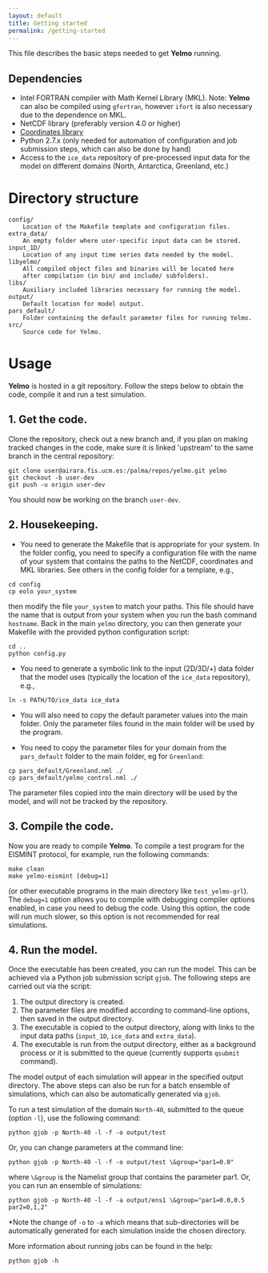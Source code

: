 ```yaml
---
layout: default
title: Getting started
permalink: /getting-started
---
```



This file describes the basic steps needed to get **Yelmo**
running.

## Dependencies

- Intel FORTRAN compiler with Math Kernel Library (MKL).
Note: **Yelmo** can also be compiled using `gfortran`, however `ifort`
is also necessary due to the dependence on MKL.
- NetCDF library (preferably version 4.0 or higher)
- [Coordinates library](https://github.com/alex-robinson/coordinates "alex-robinson/coordinates")
- Python 2.7.x (only needed for automation of configuration
and job submission steps, which can also be done by hand)
- Access to the `ice_data` repository of pre-processed
input data for the model on different domains (North, Antarctica,
Greenland, etc.)

# Directory structure

```
config/
    Location of the Makefile template and configuration files.
extra_data/
    An empty folder where user-specific input data can be stored.
input_1D/
    Location of any input time series data needed by the model.
libyelmo/
    All compiled object files and binaries will be located here
    after compilation (in bin/ and include/ subfolders).
libs/
    Auxiliary included libraries necessary for running the model.
output/
    Default location for model output.
pars_default/
    Folder containing the default parameter files for running Yelmo.
src/
    Source code for Yelmo.
```

# Usage

**Yelmo** is hosted in a git repository. Follow the steps below to
obtain the code, compile it and run a test simulation.

## 1. Get the code.

Clone the repository, check out a new branch and, if you plan on 
making tracked changes in the code, make sure it is linked 'upstream' 
to the same branch in the central repository:

```
git clone user@airara.fis.ucm.es:/palma/repos/yelmo.git yelmo
git checkout -b user-dev
git push -u origin user-dev
```
You should now be working on the branch `user-dev`.

## 2. Housekeeping.

- You need to generate the Makefile that is appropriate for your system. In the folder config, you need to specify a configuration file with the name of your system that contains the paths to the NetCDF, coordinates and MKL libraries. See others in the config folder for a template, e.g.,

```
cd config
cp eolo your_system
```
then modify the file `your_system` to match your paths. This file should have the name that is output from your system when you run the bash command `hostname`. Back in the main `yelmo` directory, you can then generate your Makefile with the provided python configuration script:

```
cd ..
python config.py
```

- You need to generate a symbolic link to the input (2D/3D/+) data folder that the model uses (typically the location of the `ice_data` repository), e.g.,

```
ln -s PATH/TO/ice_data ice_data
```
- You will also need to copy the default parameter values into the main folder. Only the parameter files found in the main folder will be used by the program.



- You need to copy the parameter files for your domain from the `pars_default` folder to the main folder, eg for `Greenland`:

```
cp pars_default/Greenland.nml ./
cp pars_default/yelmo_control.nml ./
```
The parameter files copied into the main directory will be used by
the model, and will not be tracked by the repository.

## 3. Compile the code.

Now you are ready to compile **Yelmo**. To compile a test program for the 
EISMINT protocol, for example, run the following commands:

```
make clean
make yelmo-eismint [debug=1]
```
(or other executable programs in the main directory like `test_yelmo-grl`). 
The `debug=1` option allows you to compile with debugging compiler options enabled, 
in case you need to debug the code. Using this option, the code will run 
much slower, so this option is not recommended for real simulations.

## 4. Run the model.

Once the executable has been created, you can run the model. This can be
achieved via a Python job submission script `gjob`. The following steps
are carried out via the script:

1. The output directory is created.
2. The parameter files are modified according to command-line options,
then saved in the output directory.
3. The executable is copied to the output directory, along with
links to the input data paths (`input_1D`, `ice_data` and `extra_data`).
4. The executable is run from the output directory, either as a background process or it is submitted to the queue (currently supports `qsubmit` command).

The model output of each simulation will appear in the specified output directory. The above steps can also be run for a batch ensemble of simulations, which can also be automatically generated via `gjob`.

To run a test simulation of the domain `North-40`, submitted to the queue (option `-l`), use the following command:

```
python gjob -p North-40 -l -f -o output/test
```

Or, you can change parameters at the command line:

```
python gjob -p North-40 -l -f -o output/test \&group="par1=0.0"
```
where `\&group` is the Namelist group that contains the parameter par1.
Or, you can run an ensemble of simulations:

```
python gjob -p North-40 -l -f -a output/ens1 \&group="par1=0.0,0.5 par2=0,1,2"
```
\*Note the change of `-o` to `-a` which means that sub-directories will be automatically generated for each simulation inside the chosen directory.

More information about running jobs can be found in the help:

```
python gjob -h
```
